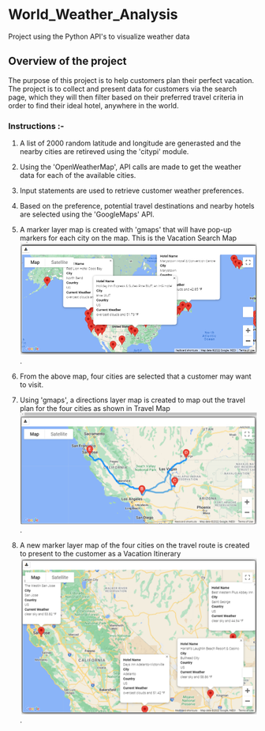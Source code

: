 # World_Weather_Analysis
Project using the Python API's to visualize weather data

## Overview of the project 

The purpose of this project is to help customers plan their perfect vacation. The project is to collect and present data for customers via the search page, which they will then filter based on their preferred travel criteria in order to find their ideal hotel, anywhere in the world. 

### Instructions :-

1. A list of 2000 random latitude and longitude are generasted and the nearby cities are retireved using the 'citypi' module.

2. Using the 'OpenWeatherMap', API calls are made to get the weather data for each of the available cities.

3. Input statements are used to retrieve customer weather preferences.

4. Based on the preference, potential travel destinations and nearby hotels are selected using the 'GoogleMaps' API.

5. A marker layer map is created with 'gmaps' that will have pop-up markers for each city on the map. This is the Vacation Search Map ![Vacation Search map](Vacation_Search/WeatherPy_vacation_map.png).

6. From the above map, four cities are selected that a customer may want to visit.

7. Using 'gmaps', a directions layer map is created to map out the travel plan for the four cities as shown in Travel Map ![Travel Map](Vacation_Itinerary/WeatherPy_travel_map.png).

8. A new marker layer map of the four cities on the travel route is created to present to the customer as a Vacation Itinerary ![Vacation Itinerary](Vacation_Itinerary/WeatherPy_travel_map_markers.png).
